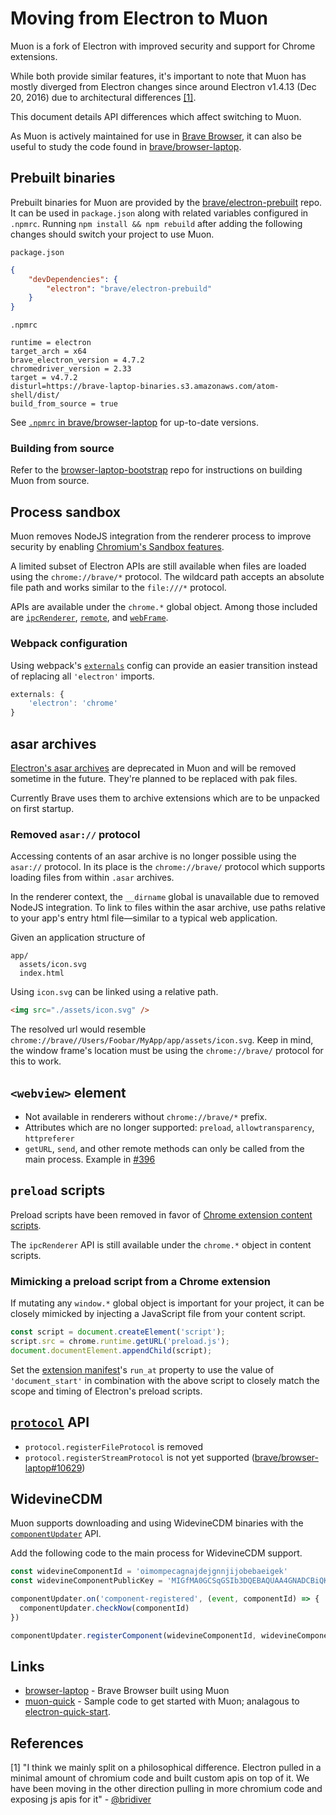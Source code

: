 # Moving from Electron to Muon

Muon is a fork of Electron with improved security and support for Chrome extensions.

While both provide similar features, it's important to note that Muon has mostly diverged from Electron changes since around Electron v1.4.13 (Dec 20, 2016) due to architectural differences [[1]](#ref1).

This document details API differences which affect switching to Muon.

As Muon is actively maintained for use in [Brave Browser](https://brave.com/), it can also be useful to study the code found in [brave/browser-laptop](https://github.com/brave/browser-laptop).

## Prebuilt binaries

Prebuilt binaries for Muon are provided by the [brave/electron-prebuilt](https://github.com/brave/electron-prebuilt) repo. It can be used in `package.json` along with related variables configured in `.npmrc`. Running `npm install && npm rebuild` after adding the following changes should switch your project to use Muon.

`package.json`
```json
{
	"devDependencies": {
		"electron": "brave/electron-prebuild"
	}
}
```

`.npmrc`
```
runtime = electron
target_arch = x64
brave_electron_version = 4.7.2
chromedriver_version = 2.33
target = v4.7.2
disturl=https://brave-laptop-binaries.s3.amazonaws.com/atom-shell/dist/
build_from_source = true
```

See [`.npmrc` in brave/browser-laptop](https://github.com/brave/browser-laptop/blob/master/.npmrc) for up-to-date versions.

### Building from source

Refer to the [browser-laptop-bootstrap](https://github.com/brave/browser-laptop-bootstrap) repo for instructions on building Muon from source.

## Process sandbox

Muon removes NodeJS integration from the renderer process to improve security by enabling [Chromium's Sandbox features](https://chromium.googlesource.com/chromium/src/+/b4730a0c2773d8f6728946013eb812c6d3975bec/docs/design/sandbox.md).

A limited subset of Electron APIs are still available when files are loaded using the `chrome://brave/*` protocol. The wildcard path accepts an absolute file path and works similar to the `file:///*` protocol.

APIs are available under the `chrome.*` global object. Among those included are [`ipcRenderer`](../api/ipc-renderer.md), [`remote`](../api/remote.md), and [`webFrame`](../api/web-frame.md).

### Webpack configuration

Using webpack's [`externals`](https://webpack.js.org/configuration/externals/) config can provide an easier transition instead of replacing all `'electron'` imports.
```js
externals: {
    'electron': 'chrome'
}
```

## asar archives

[Electron's asar archives](https://github.com/electron/asar) are deprecated in Muon and will be removed sometime in the future. They're planned to be replaced with pak files.

Currently Brave uses them to archive extensions which are to be unpacked on first startup.

### Removed `asar://` protocol

Accessing contents of an asar archive is no longer possible using the `asar://` protocol. In its place is the `chrome://brave/` protocol which supports loading files from within `.asar` archives.

In the renderer context, the `__dirname` global is unavailable due to removed NodeJS integration. To link to files within the asar archive, use paths relative to your app's entry html file—similar to a typical web application.

Given an application structure of
```
app/
  assets/icon.svg
  index.html
```

Using `icon.svg` can be linked using a relative path.
```html
<img src="./assets/icon.svg" />
```
The resolved url would resemble `chrome://brave//Users/Foobar/MyApp/app/assets/icon.svg`. Keep in mind, the window frame's location must be using the `chrome://brave/` protocol for this to work.

## `<webview>` element

- Not available in renderers without `chrome://brave/*` prefix.
- Attributes which are no longer supported: `preload`, `allowtransparency`, `httpreferer`
- `getURL`, `send`, and other remote methods can only be called from the main process. Example in [#396](https://github.com/brave/muon/issues/396#issuecomment-358521847)

## `preload` scripts

Preload scripts have been removed in favor of [Chrome extension content scripts](https://developer.chrome.com/extensions/content_scripts). 

The `ipcRenderer` API is still available under the `chrome.*` object in content scripts.

### Mimicking a preload script from a Chrome extension

If mutating any `window.*` global object is important for your project, it can be closely mimicked by injecting a JavaScript file from your content script.

```js
const script = document.createElement('script');
script.src = chrome.runtime.getURL('preload.js');
document.documentElement.appendChild(script);
```

Set the [extension manifest](https://developer.chrome.com/extensions/content_scripts#registration)'s `run_at` property to use the value of `'document_start'` in combination with the above script to closely match the scope and timing of Electron's preload scripts.

## [`protocol`](../api/protocol.md) API

- `protocol.registerFileProtocol` is removed
- `protocol.registerStreamProtocol` is not yet supported ([brave/browser-laptop#10629](https://github.com/brave/browser-laptop/issues/10629))

## WidevineCDM

Muon supports downloading and using WidevineCDM binaries with the [`componentUpdater`](../api/component-updater.md) API.

Add the following code to the main process for WidevineCDM support.
```js
const widevineComponentId = 'oimompecagnajdejgnnjijobebaeigek'
const widevineComponentPublicKey = 'MIGfMA0GCSqGSIb3DQEBAQUAA4GNADCBiQKBgQCmhe+02cLPPAViaevk/fzODKUnb/ysaAeD8lpE9pwirV6GYOm+naTo7xPOCh8ujcR6Ryi1nPTq2GTG0CyqdDyOsZ1aRLuMZ5QqX3dJ9jXklS0LqGfosoIpGexfwggbiLvQOo9Q+IWTrAO620KAzYU0U6MV272TJLSmZPUEFY6IGQIDAQAB'

componentUpdater.on('component-registered', (event, componentId) => {
  componentUpdater.checkNow(componentId)
})

componentUpdater.registerComponent(widevineComponentId, widevineComponentPublicKey)
```

## Links

- [browser-laptop](https://github.com/brave/browser-laptop) - Brave Browser built using Muon
- [muon-quick](https://github.com/brave/muon-quick) - Sample code to get started with Muon; analagous to [electron-quick-start](https://github.com/electron/electron-quick-start).

## References

<a name="ref1">[1]</a> "I think we mainly split on a philosophical difference. Electron pulled in a minimal amount of chromium code and built custom apis on top of it. We have been moving in the other direction pulling in more chromium code and exposing js apis for it" - [@bridiver](https://github.com/bridiver)
